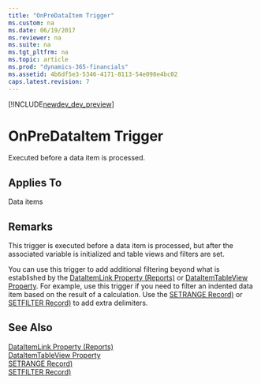 ```yaml
---
title: "OnPreDataItem Trigger"
ms.custom: na
ms.date: 06/19/2017
ms.reviewer: na
ms.suite: na
ms.tgt_pltfrm: na
ms.topic: article
ms.prod: "dynamics-365-financials"
ms.assetid: 4b6df5e3-5346-4171-8113-54e098e4bc02
caps.latest.revision: 7
---
```


[!INCLUDE[newdev_dev_preview](../includes/newdev_dev_preview.md)]

# OnPreDataItem Trigger
Executed before a data item is processed.  

## Applies To  
 Data items  

## Remarks  
 This trigger is executed before a data item is processed, but after the associated variable is initialized and table views and filters are set.  

 You can use this trigger to add additional filtering beyond what is established by the [DataItemLink Property \(Reports\)](../properties/devenv-dataitemlink-reports-property.md) or [DataItemTableView Property](../properties/devenv-dataitemtableview-property.md). For example, use this trigger if you need to filter an indented data item based on the result of a calculation. Use the [SETRANGE Record\)](../methods/devenv-setrange-method-record.md) or [SETFILTER Record\)](../methods/devenv-setfilter-method-record.md)  to add extra delimiters.  

## See Also  
 [DataItemLink Property \(Reports\)](../devenv-dataitemlink-reports-property.md)   
 [DataItemTableView Property](../properties/devenv-dataitemtableview-property.md)   
 [SETRANGE Record\)](../methods/devenv-setrange-method-record.md)   
 [SETFILTER Record\)](../methods/devenv-setfilter-method-record.md)

